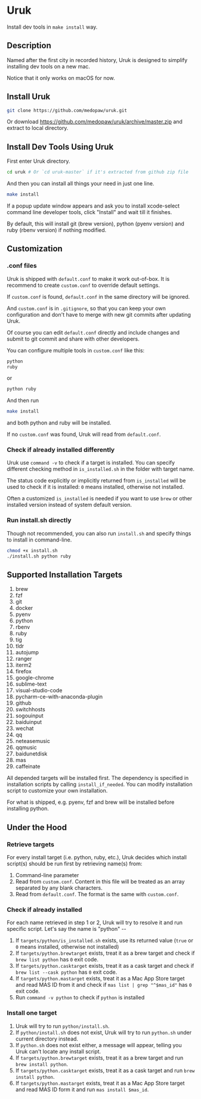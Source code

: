 # Uruk

Install dev tools in `make install` way.

## Description

Named after the first city in recorded history, Uruk is designed to simplify installing dev tools on a new mac.

Notice that it only works on macOS for now.

## Install Uruk

```bash
git clone https://github.com/medopaw/uruk.git
```

Or download https://github.com/medopaw/uruk/archive/master.zip and extract to local directory.

## Install Dev Tools Using Uruk

First enter Uruk directory.

```bash
cd uruk # Or `cd uruk-master` if it's extracted from github zip file
```

And then you can install all things your need in just one line.

```bash
make install
```

If a popup update window appears and ask you to install xcode-select command line developer tools, click "Install" and wait till it finishes.

By default, this will install git (brew version), python (pyenv version) and ruby (rbenv version) if nothing modified.

## Customization

### .conf files

Uruk is shipped with `default.conf` to make it work out-of-box. It is recommend to create `custom.conf` to override default settings.

If `custom.conf` is found, `default.conf` in the same directory will be ignored.

And `custom.conf` is in `.gitignore`, so that you can keep your own configuration and don't have to merge with new git commits after updating Uruk.

Of course you can edit `default.conf` directly and include changes and submit to git commit and share with other developers.

You can configure multiple tools in `custom.conf` like this:

```bash
python
ruby
```

or

```bash
python ruby
```

And then run

```bash
make install
```

and both python and ruby will be installed.

If no `custom.conf` was found, Uruk will read from `default.conf`.

### Check if already installed differently

Uruk use `command -v` to check if a target is installed. You can specify different checking method in `is_installed.sh` in the folder with target name.

The status code explicitly or implicitly returned from `is_installed` will be used to check if it is installed: `0` means installed, otherwise not installed.

Often a customized `is_installed` is needed if you want to use `brew` or other installed version instead of system default version.

### Run install.sh directly

Though not recommended, you can also run `install.sh` and specify things to install in command-line.

```bash
chmod +x install.sh
./install.sh python ruby
```

## Supported Installation Targets

1. brew
2. fzf
3. git
4. docker
5. pyenv
6. python
7. rbenv
8. ruby
9. tig
10. tldr
11. autojump
12. ranger
13. iterm2
14. firefox
15. google-chrome
16. sublime-text
17. visual-studio-code
18. pycharm-ce-with-anaconda-plugin
19. github
20. switchhosts
21. sogouinput
22. baiduinput
23. wechat
24. qq
25. neteasemusic
26. qqmusic
27. baidunetdisk
28. mas
29. caffeinate

All depended targets will be installed first. The dependency is specified in installation scripts by calling `install_if_needed`. You can modify installation script to customize your own installation.

For what is shipped, e.g. pyenv, fzf and brew will be installed before installing python.

## Under the Hood

### Retrieve targets

For every install target (i.e. python, ruby, etc.), Uruk decides which install script(s) should be run first by retrieving name(s) from:

1. Command-line parameter
2. Read from `custom.conf`. Content in this file will be treated as an array separated by any blank characters.
3. Read from `default.conf`. The format is the same with `custom.conf`.

### Check if already installed

For each name retrieved in step 1 or 2, Uruk will try to resolve it and run specific script. Let's say the name is "python" --

1. If `targets/python/is_installed.sh` exists, use its returned value (`true` or `0` means installed, otherwise not installed)
2. If `targets/python.brewtarget` exists, treat it as a brew target and check if `brew list python` has `0` exit code.
3. If `targets/python.casktarget` exists, treat it as a cask target and check if `brew list --cask python` has `0` exit code.
4. If `targets/python.mastarget` exists, treat it as a Mac App Store target and read MAS ID from it and check if `mas list | grep "^$mas_id"` has `0` exit code.
5. Run `command -v python` to check if `python` is installed

### Install one target

1. Uruk will try to run `python/install.sh`.
2. If `python/install.sh` does not exist, Uruk will try to run `python.sh` under current directory instead.
3. If `python.sh` does not exist either, a message will appear, telling you Uruk can't locate any install script.
4. If `targets/python.brewtarget` exists, treat it as a brew target and run `brew install python`.
5. If `targets/python.casktarget` exists, treat it as a cask target and run `brew install python`.
6. If `targets/python.mastarget` exists, treat it as a Mac App Store target and read MAS ID form it and run `mas install $mas_id`.
